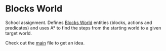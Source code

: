 # Blocks World

School assignment. Defines [Blocks World](http://en.wikipedia.org/wiki/Blocks_world) entities (blocks, actions
and predicates) and uses A* to find the steps from the starting world to a given target world.

Check out the [main](https://github.com/mihneadb/blocks-world/blob/master/src/Main.java) file to get an idea.